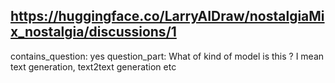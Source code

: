 ## https://huggingface.co/LarryAIDraw/nostalgiaMix_nostalgia/discussions/1

contains_question: yes
question_part: What of kind of model is this ? I mean text generation, text2text generation etc